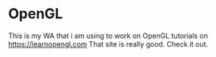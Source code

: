 # OpenGL
This is my WA that i am using to work on OpenGL tutorials on https://learnopengl.com
That site is really good. Check it out.
